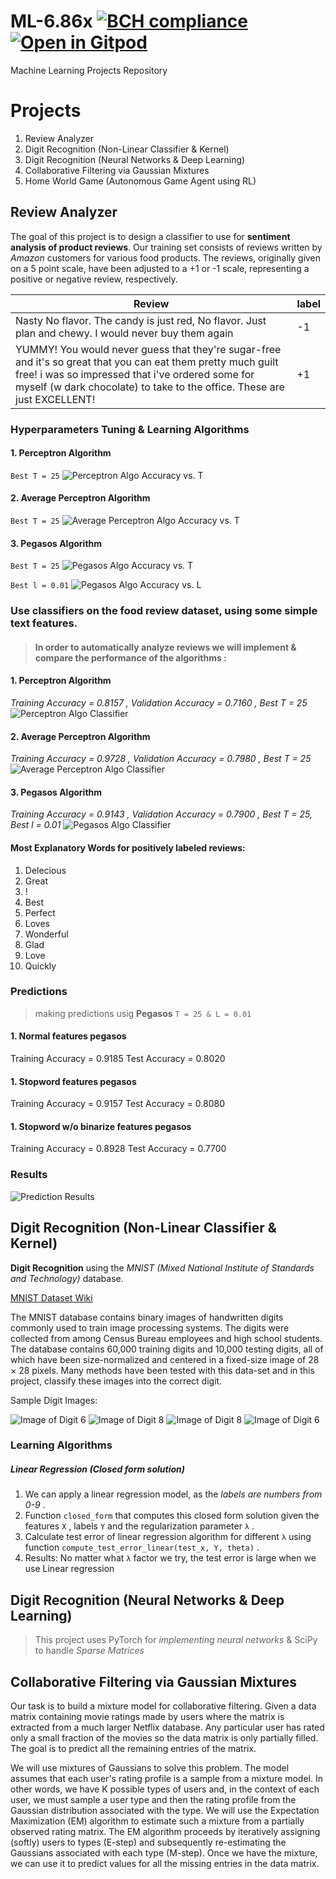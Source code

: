 # ML-6.86x [![BCH compliance](https://bettercodehub.com/edge/badge/ashudva/ML-6.86x?branch=master)](https://bettercodehub.com/) [![Open in Gitpod](https://gitpod.io/button/open-in-gitpod.svg)](https://gitpod.io/#https://github.com/ashudva/ML-6.86x)
Machine Learning Projects Repository

# Projects
1. Review Analyzer
2. Digit Recognition (Non-Linear Classifier & Kernel)
3. Digit Recognition (Neural Networks & Deep Learning)
4. Collaborative Filtering via Gaussian Mixtures
5. Home World Game (Autonomous Game Agent using RL)

## Review Analyzer

The goal of this project is to design a classifier to use for **sentiment analysis of product reviews**. Our training set consists of reviews written by *Amazon* customers for various food products. The reviews, originally given on a 5 point scale, have been adjusted to a +1 or -1 scale, representing a positive or negative review, respectively.

Review | 	label
-------- | --------
Nasty No flavor. The candy is just red, No flavor. Just plan and chewy. I would never buy them again | -1
YUMMY! You would never guess that they're sugar-free and it's so great that you can eat them pretty much guilt free! i was so impressed that i've ordered some for myself (w dark chocolate) to take to the office. These are just EXCELLENT! | +1

### Hyperparameters Tuning & Learning Algorithms
#### 1. Perceptron Algorithm
`Best T = 25`
![Perceptron Algo Accuracy vs. T](Review-Analyzer/Plots/AvsT_Percep.png)

#### 2. Average Perceptron Algorithm
`Best T = 25`
![Average Perceptron Algo Accuracy vs. T](Review-Analyzer/Plots/AvsT_AvgPercep.png)

#### 3. Pegasos Algorithm
`Best T = 25`
![Pegasos Algo Accuracy vs. T](Review-Analyzer/Plots/AvsT_Pegasos.png)

`Best l = 0.01`
![Pegasos Algo Accuracy vs. L](Review-Analyzer/Plots/AvsL_Pegasos.png)

### Use classifiers on the food review dataset, using some simple text features.
>#### In order to automatically analyze reviews we will implement & compare the performance of the algorithms :

#### 1. Perceptron Algorithm
*Training Accuracy = 0.8157 , Validation Accuracy = 0.7160 , Best T = 25*
![Perceptron Algo Classifier](Review-Analyzer/Plots/percep.png)

#### 2. Average Perceptron Algorithm
*Training Accuracy = 0.9728 , Validation Accuracy = 0.7980 , Best T = 25*
![Average Perceptron Algo Classifier](Review-Analyzer/Plots/avg%20percep.png)

#### 3. Pegasos Algorithm
*Training Accuracy = 0.9143 , Validation Accuracy = 0.7900 , Best T = 25, Best l = 0.01*
![Pegasos Algo Classifier](Review-Analyzer/Plots/pegasos.png)

#### Most Explanatory Words for positively labeled reviews:
1. Delecious
2. Great
3. !
4. Best
5. Perfect
6. Loves
7. Wonderful
8. Glad
9. Love
10. Quickly

### Predictions
>making predictions usig **Pegasos** `T = 25 & L = 0.01`
#### 1. Normal features pegasos
Training Accuracy = 0.9185
Test Accuracy = 0.8020
#### 1. Stopword features pegasos
Training Accuracy = 0.9157
Test Accuracy = 0.8080
#### 1. Stopword w/o binarize features pegasos
Training Accuracy = 0.8928
Test Accuracy = 0.7700

### Results
![Prediction Results](Review-Analyzer/Plots/Predictions.jpg)

## Digit Recognition (Non-Linear Classifier & Kernel)

**Digit Recognition** using the *MNIST (Mixed National Institute of Standards and Technology)* database.

[MNIST Dataset Wiki](https://en.wikipedia.org/wiki/MNIST_database)

The MNIST database contains binary images of handwritten digits commonly used to train image processing systems. The digits were collected from among Census Bureau employees and high school students. The database contains 60,000 training digits and 10,000 testing digits, all of which have been size-normalized and centered in a fixed-size image of 28 × 28 pixels. Many methods have been tested with this data-set and in this project, classify these images into the correct digit.

Sample Digit Images:

![Image of Digit 6](https://prod-edxapp.edx-cdn.org/assets/courseware/v1/03f49ce9ab37fa92d84b0c9e70542014/asset-v1:MITx+6.86x+1T2019+type@asset+block/images_6.png) ![Image of Digit 8](https://prod-edxapp.edx-cdn.org/assets/courseware/v1/e7123412da031f62e082afb10bdfa655/asset-v1:MITx+6.86x+1T2019+type@asset+block/images_8.png)  ![Image of Digit 8](https://prod-edxapp.edx-cdn.org/assets/courseware/v1/280748cc6f7447b43db835bf0c1700d8/asset-v1:MITx+6.86x+1T2019+type@asset+block/images_x.png) ![Image of Digit 6](https://prod-edxapp.edx-cdn.org/assets/courseware/v1/b56e40dfe8c00d6c9b54956f21e04f92/asset-v1:MITx+6.86x+1T2019+type@asset+block/images_6-2.png)


### Learning Algorithms
##### Linear Regression (Closed form solution)

1. We can apply a linear regression model, as the *labels are numbers from 0-9* .
2. Function `closed_form` that computes this closed form solution given the features  `X` , labels  `Y`  and the regularization parameter  `λ` .
3. Calculate test error of linear regression algorithm for different  `λ` using function `compute_test_error_linear(test_x, Y, theta)` .
4. Results: No matter what `λ`  factor we try, the test error is large when we use Linear regression

## Digit Recognition (Neural Networks & Deep Learning)

>This project uses PyTorch for *implementing neural networks* & SciPy to handle *Sparse Matrices*


## Collaborative Filtering via Gaussian Mixtures

Our task is to build a mixture model for collaborative filtering. Given a data matrix containing movie ratings made by users where the matrix is extracted from a much larger Netflix database. Any particular user has rated only a small fraction of the movies so the data matrix is only partially filled. The goal is to predict all the remaining entries of the matrix.

We will use mixtures of Gaussians to solve this problem. The model assumes that each user's rating profile is a sample from a mixture model. In other words, we have  K  possible types of users and, in the context of each user, we must sample a user type and then the rating profile from the Gaussian distribution associated with the type. We will use the Expectation Maximization (EM) algorithm to estimate such a mixture from a partially observed rating matrix. The EM algorithm proceeds by iteratively assigning (softly) users to types (E-step) and subsequently re-estimating the Gaussians associated with each type (M-step). Once we have the mixture, we can use it to predict values for all the missing entries in the data matrix.
